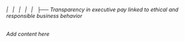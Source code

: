 ###### |   |   |   |   |   ├── Transparency in executive pay linked to ethical and responsible business behavior

*Add content here*